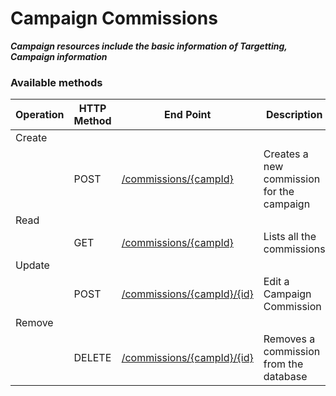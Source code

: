 # **Campaign Commissions**

_**Campaign resources include the basic information of Targetting, Campaign information**_

### **Available methods**

| Operation | HTTP Method | End Point | Description |
| --- | --- | --- | --- |
| Create |  |  |  |
|  | POST | [/commissions/{campId}](./create.md) | Creates a new commission for the campaign |
| Read |  |  |  |
|  | GET | [/commissions/{campId}](./read.md) | Lists all the commissions |
| Update |  |  |  |
|  | POST | [/commissions/{campId}/{id}](./update.md) | Edit a Campaign Commission |
| Remove |  |  |  |
|  | DELETE | [/commissions/{campId}/{id}](./delete.md) | Removes a commission from the database |




